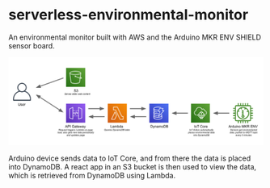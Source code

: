# serverless-environmental-monitor
An environmental monitor built with AWS and the Arduino MKR ENV SHIELD sensor board.

![AWS Architecture Diagram](architecture.svg)

Arduino device sends data to IoT Core, and from there the data is placed into DynamoDB. A react app in an S3 bucket is then used to view the data, which is retrieved from DynamoDB using Lambda.
